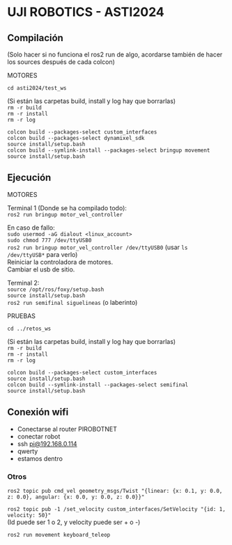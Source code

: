 # UJI ROBOTICS - ASTI2024


## Compilación

(Solo hacer si no funciona el ros2 run de algo, acordarse también de hacer los sources después de cada colcon)

MOTORES

`cd asti2024/test_ws`

(Si están las carpetas build, install y log hay que borrarlas)  
`rm -r build`  
`rm -r install`  
`rm -r log`

`colcon build --packages-select custom_interfaces`  
`colcon build --packages-select dynamixel_sdk`  
`source install/setup.bash`  
`colcon build --symlink-install --packages-select bringup movement`  
`source install/setup.bash`



## Ejecución

MOTORES

Terminal 1 (Donde se ha compilado todo):  
`ros2 run bringup motor_vel_controller`

En caso de fallo:  
`sudo usermod -aG dialout <linux_account>`  
`sudo chmod 777 /dev/ttyUSB0`  
`ros2 run bringup motor_vel_controller /dev/ttyUSB0`   (usar `ls /dev/ttyUSB*` para verlo)  
Reiniciar la controladora de motores.  
Cambiar el usb de sitio.

Terminal 2:   
`source /opt/ros/foxy/setup.bash`  
`source install/setup.bash`  
`ros2 run semifinal siguelineas`  (o laberinto)




PRUEBAS

`cd ../retos_ws`

(Si están las carpetas build, install y log hay que borrarlas)  
`rm -r build`  
`rm -r install`  
`rm -r log`  

`colcon build --packages-select custom_interfaces`  
`source install/setup.bash`  
`colcon build --symlink-install --packages-select semifinal`  
`source install/setup.bash`




## Conexión wifi

- Conectarse al router PIROBOTNET
- conectar robot
- ssh pi@192.168.0.114
- qwerty
- estamos dentro



### Otros

`ros2 topic pub cmd_vel geometry_msgs/Twist "{linear: {x: 0.1, y: 0.0, z: 0.0}, angular: {x: 0.0, y: 0.0, z: 0.0}}"`

`ros2 topic pub -1 /set_velocity custom_interfaces/SetVelocity "{id: 1, velocity: 50}"`  
(Id puede ser 1 o 2, y velocity puede ser + o -)

`ros2 run movement keyboard_teleop`

